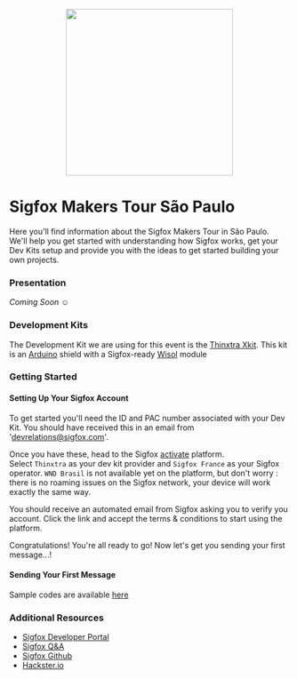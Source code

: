 <p align="center"><img src ="http://www.sigfox.com/themes/custom/sigfox/images/logo-2016.svg" width="300"></p>

# Sigfox Makers Tour São Paulo

Here you'll find information about the Sigfox Makers Tour in São Paulo.  
We'll help you get started with understanding how Sigfox works, get your Dev Kits setup and provide you with the ideas to get started building your own projects.

### Presentation

_Coming Soon ☺_

### Development Kits

The Development Kit we are using for this event is the [Thinxtra Xkit](//www.thinxtra.com/xkit/).
This kit is an [Arduino](//arduino.cc) shield with a Sigfox-ready [Wisol](https://partners.sigfox.com/products/wssfm10r2) module


### Getting Started

#### Setting Up Your Sigfox Account

To get started you'll need the ID and PAC number associated with your Dev Kit. You should have received this in an email from 'devrelations@sigfox.com'.

Once you have these, head to the Sigfox [activate](//backend.sigfox.com/activate) platform.  
Select `Thinxtra` as your dev kit provider and `Sigfox France` as your Sigfox operator. `WND Brasil` is not available yet on the platform, but don't worry : there is no roaming issues on the Sigfox network, your device will work exactly the same way.

You should receive an automated email from Sigfox asking you to verify you account. Click the link and accept the terms & conditions to start using the platform.

Congratulations! You're all ready to go! Now let's get you sending your first message...!

#### Sending Your First Message

Sample codes are available [here](https://github.com/Thinxtra/Xkit-Sample)


### Additional Resources

* [Sigfox Developer Portal](https://makers.sigfox.com)
* [Sigfox Q&A](//ask.sigfox.com)
* [Sigfox Github](//github.com/sigfox)
* [Hackster.io](https://hackster.io/sigfox)
